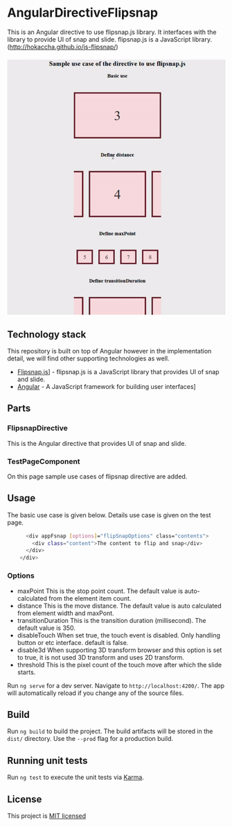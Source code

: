 # AngularDirectiveFlipsnap

This is an Angular directive to use flipsnap.js library. It interfaces with the library to provide UI of snap and slide.
flipsnap.js is a JavaScript library. (http://hokaccha.github.io/js-flipsnap/)<br/><br/>
![](demo.gif)


## Technology stack

This repository is built on top of Angular however in the implementation detail, we will find other supporting technologies as well.

- [Flipsnap.js]] - flipsnap.js is a JavaScript library that provides UI of snap and slide.
- [Angular] - A JavaScript framework for building user interfaces]

## Parts

### FlipsnapDirective
This is the Angular directive that provides UI of snap and slide.

### TestPageComponent
On this page sample use cases of flipsnap directive are added.

## Usage
The basic use case is given below. Details use case is given on the test page.

```sh
      <div appFsnap [options]="flipSnapOptions" class="contents">
        <div class="content">The content to flip and snap</div>
      </div>
    </div>
```
### Options

- maxPoint
    This is the stop point count. The default value is auto-calculated from the element item count. 
- distance
    This is the move distance. The default value is auto calculated from element width and maxPont. 
- transitionDuration
    This is the transition duration (millisecond). The default value is 350. 
- disableTouch
    When set true, the touch event is disabled. Only handling button or etc interface. default is false.
- disable3d
    When supporting 3D transform browser and this option is set to true, it is not used 3D transform and uses 2D transform. 
- threshold
    This is the pixel count of the touch move after which the slide starts.

Run `ng serve` for a dev server. Navigate to `http://localhost:4200/`. The app will automatically reload if you change any of the source files.

## Build

Run `ng build` to build the project. The build artifacts will be stored in the `dist/` directory. Use the `--prod` flag for a production build.

## Running unit tests

Run `ng test` to execute the unit tests via [Karma](https://karma-runner.github.io).

## License

This project is [MIT licensed](https://github.com/Saeed1989/Angular-directive-for-flipsnap-operation/blob/main/LICENSE)

[Angular]: https://angular.io/
[Flipsnap.js]: http://hokaccha.github.io/js-flipsnap/